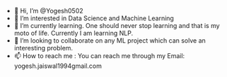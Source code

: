 - 👋 Hi, I’m @Yogesh0502
- 👀 I’m interested in Data Science and Machine Learning
- 🌱 I’m currently learning. One should never stop learning and that is my moto of life. Currently I am learning NLP.
- 💞️ I’m looking to collaborate on any ML project which can solve an interesting problem.
- 📫 How to reach me : You can reach me through my Email: yogesh.jaiswal1994gmail.com

<!---
Yogesh0502/Yogesh0502 is a ✨ special ✨ repository because its `README.md` (this file) appears on your GitHub profile.
You can click the Preview link to take a look at your changes.
--->
